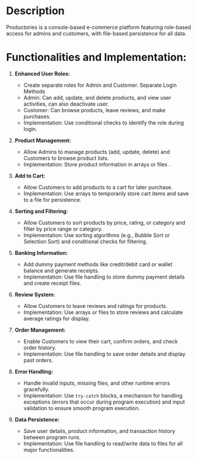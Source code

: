 # Description

Productories is a console-based e-commerce platform featuring role-based access for admins and customers, with file-based persistence for all data.

# Functionalities and Implementation:

1. **Enhanced User Roles:**
   - Create separate roles for Admin and Customer. Separate Login Methods
   - Admin: Can add, update, and delete products, and view user activities, can also deactivate    user.
   - Customer: Can browse products, leave reviews, and make purchases.
   - Implementation: Use conditional checks to identify the role during login.

2. **Product Management:**
   - Allow Admins to manage products (add, update, delete) and Customers to browse product lists.
   - Implementation: Store product information in arrays or files .

3. **Add to Cart:**
   - Allow Customers to add products to a cart for later purchase.
   - Implementation: Use arrays to temporarily store cart items and save to a file for persistence.

4. **Sorting and Filtering:**
   - Allow Customers to sort products by price, rating, or category and filter by price range or category.
   - Implementation: Use sorting algorithms (e.g., Bubble Sort or Selection Sort) and conditional checks for filtering.

5. **Banking Information:**
   - Add dummy payment methods like credit/debit card or wallet balance and generate receipts.
   - Implementation: Use file handling to store dummy payment details and create receipt files.

6. **Review System:**
   - Allow Customers to leave reviews and ratings for products.
   - Implementation: Use arrays or files to store reviews and calculate average ratings for display.

7. **Order Management:**
   - Enable Customers to view their cart, confirm orders, and check order history.
   - Implementation: Use file handling to save order details and display past orders.

8. **Error Handling:**
   - Handle invalid inputs, missing files, and other runtime errors gracefully.
   - Implementation: Use `try-catch` blocks, a mechanism for handling exceptions (errors that occur during program execution)  and input validation to ensure smooth program execution.

9. **Data Persistence:**
   - Save user details, product information, and transaction history between program runs.
   - Implementation: Use file handling to read/write data to files for all major functionalities.
